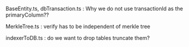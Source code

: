BaseEntity.ts, dbTransaction.ts : Why we do not use transactionId as the primaryColumn??

MerkleTree.ts : verify has to be independent of merkle tree

indexerToDB.ts : do we want to drop tables truncate them?
